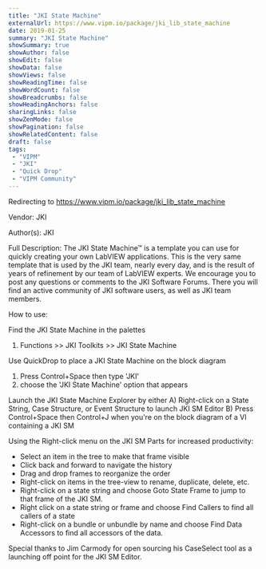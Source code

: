 ```yaml
---
title: "JKI State Machine"
externalUrl: https://www.vipm.io/package/jki_lib_state_machine
date: 2019-01-25
summary: "JKI State Machine"
showSummary: true
showAuthor: false
showEdit: false
showData: false
showViews: false
showReadingTime: false
showWordCount: false
showBreadcrumbs: false
showHeadingAnchors: false
sharingLinks: false
showZenMode: false
showPagination: false
showRelatedContent: false
draft: false
tags:
 - "VIPM"
 - "JKI"
 - "Quick Drop"
 - "VIPM Community"
---
```


Redirecting to https://www.vipm.io/package/jki_lib_state_machine

Vendor: JKI

Author(s): JKI
 
Full Description:
The JKI State Machine™ is a template you can use for quickly creating your own LabVIEW applications. This is the very same template that is used by the JKI team, nearly every day, and is the result of years of refinement by our team of LabVIEW experts. We encourage you to post any questions or comments to the JKI Software Forums. There you will find an active community of JKI software users, as well as JKI team members.

How to use:

Find the JKI State Machine in the palettes
1) Functions >> JKI Toolkits >> JKI State Machine

Use QuickDrop to place a JKI State Machine on the block diagram
1)  Press Control+Space then type 'JKI'
2) choose the 'JKI State Machine' option that appears

Launch the JKI State Machine Explorer by either
A) Right-click on a State String, Case Structure, or Event Structure to launch JKI SM Editor
B) Press Control+Space then Control+J when you're on the block diagram of a VI containing a JKI SM

Using the Right-click menu on the JKI SM Parts for increased productivity:
- Select an item in the tree to make that frame visible
- Click back and forward to navigate the history
- Drag and drop frames to reorganize the order
- Right-click on items in the tree-view to rename, duplicate, delete, etc.
- Right-click on a state string and choose Goto State Frame to jump to that frame of the JKI SM.
- Right click on a state string or frame and choose Find Callers to find all callers of a state
- Right-click on a bundle or unbundle by name and choose Find Data Accessors to find all accessors of the data.

Special thanks to Jim Carmody for open sourcing his CaseSelect tool as a launching off point for the JKI SM Editor.